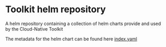 # Toolkit helm repository

A helm repository containing a collection of helm charts provide and used by the Cloud-Native Toolkit

The metadata for the helm chart can be found here [index.yaml](./index.yaml)
